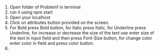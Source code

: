 1. Open folder of Problem1 in terminal 
2. run it using npm start
3. Open your localhost
4. Click on attributes button provided on the screen.
5. For Bold press Bold button, for Italic press Italic, for Underline press Underline, for increase or decrease the size of the text use enter size of the text in input field and then press Font-Size button, for change color enter color in field and press color button.
6.


